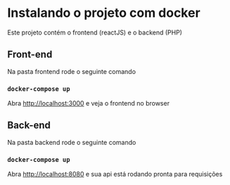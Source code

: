 # Instalando o projeto com docker 

Este projeto contém o frontend (reactJS) e o backend (PHP)

## Front-end

Na pasta frontend rode o seguinte comando

### `docker-compose up`

Abra [http://localhost:3000](http://localhost:3000) e veja o frontend no browser

## Back-end

Na pasta backend rode o seguinte comando

### `docker-compose up`

Abra [http://localhost:8080](http://localhost:8080) e sua api está rodando pronta para requisições



